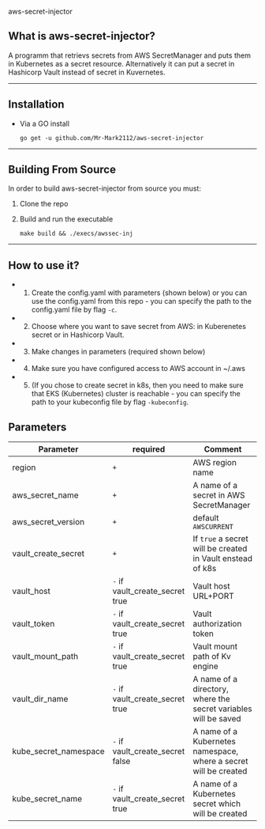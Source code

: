  aws-secret-injector 
## What is aws-secret-injector?
A programm that retrievs secrets from AWS SecretManager and puts them in Kubernetes as a secret resource. Alternatively it can put a secret in Hashicorp Vault instead of secret in Kuvernetes.

---

## Installation

* Via a GO install
  ```shell
  go get -u github.com/Mr-Mark2112/aws-secret-injector
  ```
---

## Building From Source

 In order to build aws-secret-injector from source you must:

 1. Clone the repo
 2. Build and run the executable

      ```shell
      make build && ./execs/awssec-inj
      ```
---
## How to use it?
* 1. Create the config.yaml with parameters (shown below) or you can use the config.yaml from this repo -  you can specify the path to the config.yaml file by flag `-c`.
* 2. Choose where you want to save secret from AWS: in Kuberenetes secret or in Hashicorp Vault.
* 3. Make changes in parameters (required shown below)
* 4. Make sure you have configured access to AWS account in ~/.aws
* 5. (If you chose to create secret in k8s, then you need to make sure that EKS (Kubernetes) cluster is reachable - you can specify the path to your kubeconfig file by flag `-kubeconfig`.

## Parameters

| Parameter                                                      | required                         | Comment                                                                |
|----------------------------------------------------------------|----------------------------------|------------------------------------------------------------------------|
| region                                                         | `+`                              | AWS region name                                                        |
| aws_secret_name                                                | `+`                              | A name of a secret in AWS SecretManager                                |
| aws_secret_version                                             | `+`                              | default `AWSCURRENT`                                                   |
| vault_create_secret                                            | `+`                              | If `true` a secret will be created in Vault enstead of k8s             |
| vault_host                                                     | `-` if vault_create_secret true  | Vault host URL+PORT                                                    |
| vault_token                                                    | `-` if vault_create_secret true  | Vault authorization token                                              |
| vault_mount_path                                               | `-` if vault_create_secret true  | Vault mount path of Kv engine                                          |
| vault_dir_name                                                 | `-` if vault_create_secret true  | A name of a directory, where the secret variables will be saved        |
| kube_secret_namespace                                          | `-` if vault_create_secret false | A name of a Kubernetes namespace, where a secret will be created       |
| kube_secret_name                                               | `-` if vault_create_secret true  | A name of a Kubernetes secret which will be created                    |

